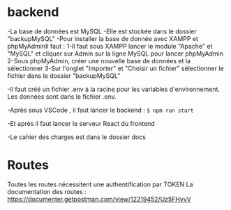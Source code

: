 # backend
-La base de données est MySQL
-Elle est stockée dans le dossier "backupMySQL"
-Pour installer la base de donnée avec XAMPP et phpMyAdminIl faut :
    1-Il faut sous XAMPP lancer le module "Apache" et "MySQL" et cliquer sur Admin sur la ligne MySQL pour lancer         phpMyAdmin
    2-Sous phpMyAdmin, créer une nouvelle base de données et la sélectionner
    3-Sur l'onglet "Importer" et "Choisir un fichier" sélectionner le fichier dans le dossier "backupMySQL"

-Il faut créé un fichier .env à la racine pour les variables d'environnement. Les données sont dans le fichier .env.

-Après sous VSCode , il faut lancer le backend : `$ npm run start`

-Et après il faut lancer le serveur React du frontend

-Le cahier des charges est dans le dossier docs

# Routes
Toutes les routes nécessitent une authentification par TOKEN
La documentation des routes : https://documenter.getpostman.com/view/12219452/Uz5FHvvV



